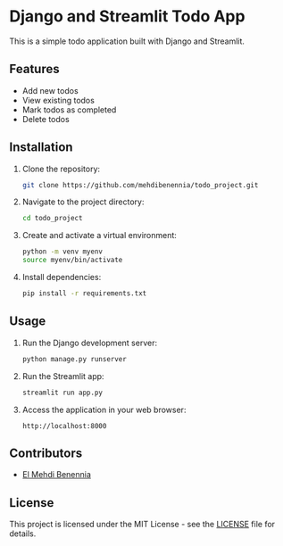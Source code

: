# Django and Streamlit Todo App

This is a simple todo application built with Django and Streamlit.

## Features

- Add new todos
- View existing todos
- Mark todos as completed
- Delete todos

## Installation

1. Clone the repository:

    ```bash
    git clone https://github.com/mehdibenennia/todo_project.git
    ```

2. Navigate to the project directory:

    ```bash
    cd todo_project
    ```

3. Create and activate a virtual environment:

    ```bash
    python -m venv myenv
    source myenv/bin/activate
    ```

4. Install dependencies:

    ```bash
    pip install -r requirements.txt
    ```

## Usage

1. Run the Django development server:

    ```bash
    python manage.py runserver
    ```

2. Run the Streamlit app:

    ```bash
    streamlit run app.py
    ```

3. Access the application in your web browser:

    ```
    http://localhost:8000
    ```

## Contributors

- [El Mehdi Benennia](https://github.com/mehdibenennia)

## License

This project is licensed under the MIT License - see the [LICENSE](LICENSE) file for details.